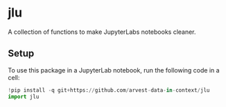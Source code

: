 # jlu
A collection of functions to make JupyterLabs notebooks cleaner.

## Setup
To use this package in a JupyterLab notebook, run the following code in a cell:

```python
!pip install -q git+https://github.com/arvest-data-in-context/jlu
import jlu
```